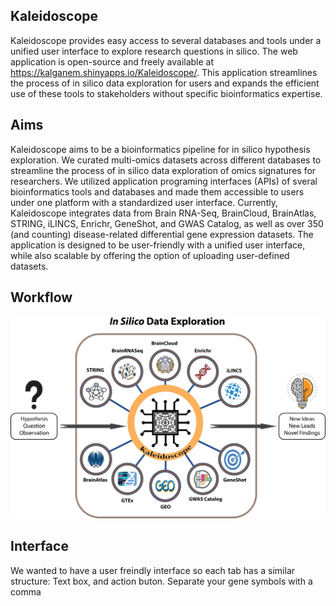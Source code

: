 ## Kaleidoscope

Kaleidoscope provides easy access to several databases and tools under a
unified user interface to explore research questions in silico. The web
application is open-source and freely available at
<https://kalganem.shinyapps.io/Kaleidoscope/>. This application
streamlines the process of in silico data exploration for users and
expands the efficient use of these tools to stakeholders without
specific bioinformatics expertise.

## Aims

Kaleidoscope aims to be a bioinformatics pipeline for in silico
hypothesis exploration. We curated multi-omics datasets across different
databases to streamline the process of in silico data exploration of
omics signatures for researchers. We utilized application programing
interfaces (APIs) of sveral bioinformatics tools and databases and made
them accessible to users under one platform with a standardized user
interface. Currently, Kaleidoscope integrates data from Brain RNA-Seq,
BrainCloud, BrainAtlas, STRING, iLINCS, Enrichr, GeneShot, and GWAS
Catalog, as well as over 350 (and counting) disease-related differential
gene expression datasets. The application is designed to be
user-friendly with a unified user interface, while also scalable by
offering the option of uploading user-defined datasets.

## Workflow

![Kaleidoscope Workflow](www/assets/images/KS_WorkflowFigure.png)

## Interface

We wanted to have a user freindly interface so each tab has a similar
structure: Text box, and action buton. Separate your gene symbols with a
comma
